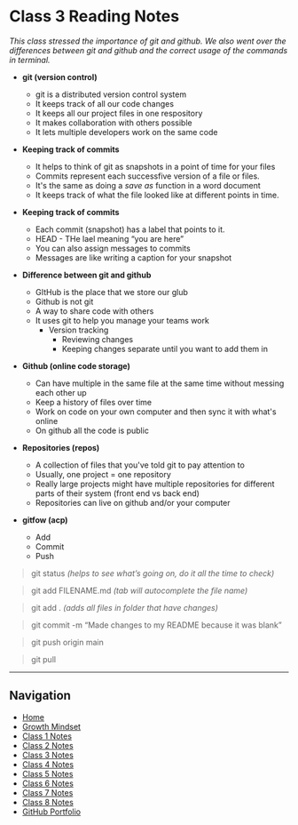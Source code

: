 # Class 3 Reading Notes

_This class stressed the importance of git and github. We also went over the differences between git and github and the correct usage of the commands in terminal._

- **git (version control)**
  - git is a distributed version control system
  - It keeps track of all our code changes
  - It keeps all our project files in one respository
  - It makes collaboration with others possible
  - It lets multiple developers work on the same code

- **Keeping track of commits**
  - It helps to think of git as snapshots in a point of time for your files
  - Commits represent each successfive version of a file or files.
  - It's the same as doing a _save as_ function in a word document
  - It keeps track of what the file looked like at different points in time.

- **Keeping track of commits**
  - Each commit (snapshot) has a label that points to it.
  - HEAD - THe lael meaning “you are here”
  - You can also assign messages to commits
  - Messages are like writing a caption for your snapshot

- **Difference between git and github**
  - GItHub is the place that we store our glub
  - Github is not git
  - A way to share code with others
  - It uses git to help you manage your teams work
    - Version tracking
      - Reviewing changes
      - Keeping changes separate until you want to add them in

- **Github (online code storage)**
  - Can have multiple in the same file at the same time without messing each other up
  - Keep a history of files over time
  - Work on code on your own computer and then sync it with what's online
  - On github all the code is public

- **Repositories (repos)**
  - A collection of files that you've told git to pay attention to
  - Usually, one project  = one repository
  - Really large projects might have multiple repositories for different parts of their system (front end vs back end)
  - Repositories can live on github and/or your computer

- **gitfow (acp)**
  - Add
  - Commit
  - Push

> git status _(helps to see what’s going on, do it all the time to check)_

> git add FILENAME.md  _(tab will autocomplete the file name)_

> git add . _(adds all files in folder that have changes)_

> git commit -m “Made changes to my README because it was blank”

> git push origin main

> git pull

  ***

## Navigation

- [Home](https://mtorres6739.github.io/reading-notes)
- [Growth Mindset](growthMindset)
- [Class 1 Notes](class1)
- [Class 2 Notes](class2)
- [Class 3 Notes](class3)
- [Class 4 Notes](class4)
- [Class 5 Notes](class5)
- [Class 6 Notes](class6)
- [Class 7 Notes](class7)
- [Class 8 Notes](class8)
- [GitHub Portfolio](https://github.com/mtorres6739)

